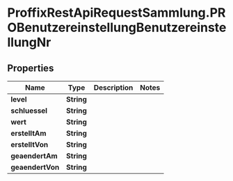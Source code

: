 # ProffixRestApiRequestSammlung.PROBenutzereinstellungBenutzereinstellungNr

## Properties
Name | Type | Description | Notes
------------ | ------------- | ------------- | -------------
**level** | **String** |  | 
**schluessel** | **String** |  | 
**wert** | **String** |  | 
**erstelltAm** | **String** |  | 
**erstelltVon** | **String** |  | 
**geaendertAm** | **String** |  | 
**geaendertVon** | **String** |  | 



